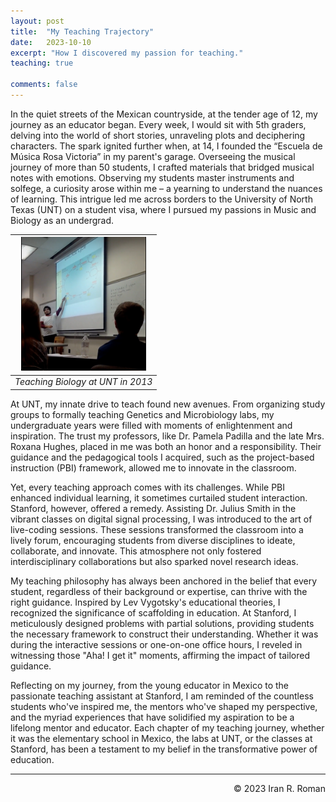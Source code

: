 ```yaml
---
layout: post
title:  "My Teaching Trajectory"
date:   2023-10-10
excerpt: "How I discovered my passion for teaching."
teaching: true

comments: false
---
```


In the quiet streets of the Mexican countryside, at the tender age of 12, my journey as an educator began. Every week, I would sit with 5th graders, delving into the world of short stories, unraveling plots and deciphering characters. The spark ignited further when, at 14, I founded the “Escuela de Música Rosa Victoria” in my parent's garage. Overseeing the musical journey of more than 50 students, I crafted materials that bridged musical notes with emotions. Observing my students master instruments and solfege, a curiosity arose within me – a yearning to understand the nuances of learning. This intrigue led me across borders to the University of North Texas (UNT) on a student visa, where I pursued my passions in Music and Biology as an undergrad.

| <img src="../photos/unt_teaching.png" alt="drawing" width="200"/> | 
|:--:| 
| *Teaching Biology at UNT in 2013* |

At UNT, my innate drive to teach found new avenues. From organizing study groups to formally teaching Genetics and Microbiology labs, my undergraduate years were filled with moments of enlightenment and inspiration. The trust my professors, like Dr. Pamela Padilla and the late Mrs. Roxana Hughes, placed in me was both an honor and a responsibility. Their guidance and the pedagogical tools I acquired, such as the project-based instruction (PBI) framework, allowed me to innovate in the classroom. 

Yet, every teaching approach comes with its challenges. While PBI enhanced individual learning, it sometimes curtailed student interaction. Stanford, however, offered a remedy. Assisting Dr. Julius Smith in the vibrant classes on digital signal processing, I was introduced to the art of live-coding sessions. These sessions transformed the classroom into a lively forum, encouraging students from diverse disciplines to ideate, collaborate, and innovate. This atmosphere not only fostered interdisciplinary collaborations but also sparked novel research ideas.

My teaching philosophy has always been anchored in the belief that every student, regardless of their background or expertise, can thrive with the right guidance. Inspired by Lev Vygotsky's educational theories, I recognized the significance of scaffolding in education. At Stanford, I meticulously designed problems with partial solutions, providing students the necessary framework to construct their understanding. Whether it was during the interactive sessions or one-on-one office hours, I reveled in witnessing those "Aha! I get it" moments, affirming the impact of tailored guidance.

Reflecting on my journey, from the young educator in Mexico to the passionate teaching assistant at Stanford, I am reminded of the countless students who've inspired me, the mentors who've shaped my perspective, and the myriad experiences that have solidified my aspiration to be a lifelong mentor and educator. Each chapter of my teaching journey, whether it was the elementary school in Mexico, the labs at UNT, or the classes at Stanford, has been a testament to my belief in the transformative power of education.

---
<p align="right">
&copy; 2023 Iran R. Roman
</p>
